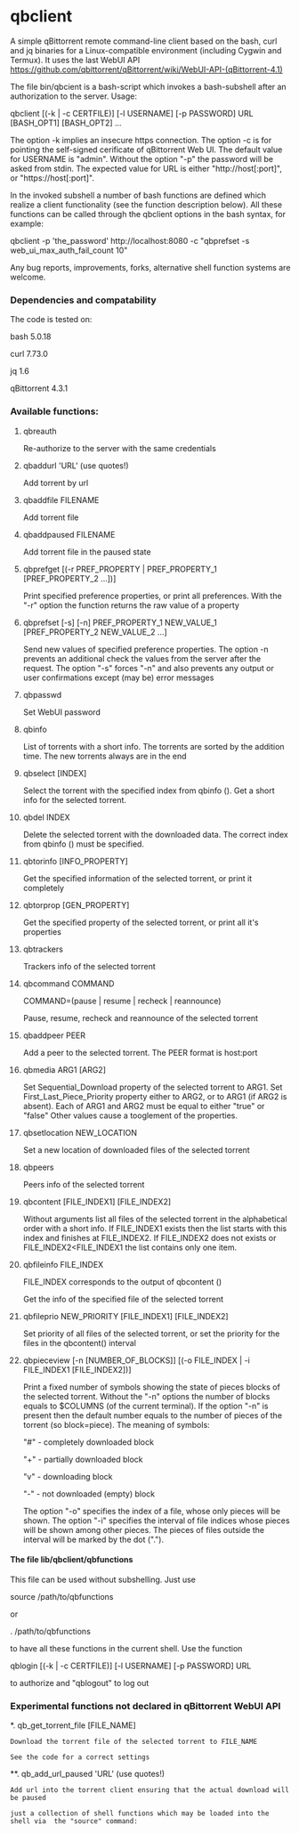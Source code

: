 # qbclient
A simple qBittorrent remote command-line client based on the bash, curl and jq binaries for a Linux-compatible environment (including Cygwin and Termux). It uses the last WebUI API https://github.com/qbittorrent/qBittorrent/wiki/WebUI-API-(qBittorrent-4.1)

The file bin/qbcient is a bash-script which invokes a bash-subshell after an authorization to the server. Usage:

qbclient [(-k | -c CERTFILE)] [-l USERNAME] [-p PASSWORD] URL [BASH_OPT1] [BASH_OPT2] ...

The option -k implies an insecure https connection. The option -c is for pointing the self-signed cerificate of qBittorrent Web UI. The default value for USERNAME is "admin". Without the option "-p" the password will be asked from stdin. The expected value for URL is either "http://host[:port]", or "https://host[:port]".

In the invoked subshell a number of bash functions are defined which realize a client functionality (see the function description below). All these functions can be called through the qbclient options in the bash syntax, for example:

qbclient -p 'the_password' http://localhost:8080 -c "qbprefset -s web_ui_max_auth_fail_count 10"

Any bug reports, improvements, forks, alternative shell function systems are welcome.

### Dependencies and compatability

The code is tested on:

bash 5.0.18

curl 7.73.0

jq 1.6

qBittorrent 4.3.1

### Available functions:


1. qbreauth

    Re-authorize to the server with the same credentials

2. qbaddurl 'URL' (use quotes!)
    
    Add torrent by url
3. qbaddfile FILENAME
    
    Add torrent file
4. qbaddpaused FILENAME
    
    Add torrent file in the paused state
5. qbprefget [(-r PREF_PROPERTY | PREF_PROPERTY_1 [PREF_PROPERTY_2 ...])]
    
    Print specified preference properties, or print all preferences. With the "-r" option the function returns the raw value of a property
6. qbprefset [-s] [-n] PREF_PROPERTY_1 NEW_VALUE_1 [PREF_PROPERTY_2 NEW_VALUE_2 ...]
    
    Send new values of specified  preference properties. The option -n prevents an additional check the values from the server after the request. The option "-s" forces "-n" and also prevents any output or user confirmations except (may be) error messages

7. qbpasswd

    Set WebUI password
    
8. qbinfo 
    
    List of torrents with a short info. The torrents are sorted by the addition time. The new torrents always are in the end 
9. qbselect [INDEX]
    
    Select the torrent with the specified index from qbinfo (). Get a short info for the selected torrent. 
10. qbdel INDEX
    
    Delete the selected torrent with the downloaded data. The correct index from qbinfo () must be specified.
11. qbtorinfo [INFO_PROPERTY]
    
    Get the specified information of the selected torrent, or print it completely
12. qbtorprop [GEN_PROPERTY]
    
    Get the specified property of the selected torrent, or print all it's properties 
13. qbtrackers
    
    Trackers info of the selected torrent
14. qbcommand COMMAND  
    
    COMMAND=(pause | resume | recheck | reannounce)
    
    Pause, resume, recheck and reannounce of the selected torrent

15. qbaddpeer PEER

    Add a peer to the selected torrent. The PEER format is host:port

16. qbmedia ARG1 [ARG2]
    
    Set  Sequential_Download property of the selected torrent to ARG1. Set First_Last_Piece_Priority property either to ARG2, or to ARG1 (if ARG2 is absent). Each of ARG1 and ARG2 must be equal to either "true" or "false" Other values cause a tooglement of the properties.
17. qbsetlocation NEW_LOCATION
    
    Set a new location of downloaded files of the selected torrent
18. qbpeers
    
    Peers info of the selected torrent
19. qbcontent [FILE_INDEX1] [FILE_INDEX2]
    
    Without arguments list all files of the selected torrent in the alphabetical order with a short info. If FILE_INDEX1 exists then the list starts with this index and finishes at FILE_INDEX2. If FILE_INDEX2 does not exists or FILE_INDEX2<FILE_INDEX1 the list contains only one item.
20. qbfileinfo FILE_INDEX
    
    FILE_INDEX corresponds to the output of qbcontent ()
    
    Get the info of the specified file of the selected torrent
21. qbfileprio NEW_PRIORITY [FILE_INDEX1] [FILE_INDEX2]
    
    Set priority of all files of the selected torrent, or set the priority for the files in the qbcontent() interval
    
22. qbpieceview [-n [NUMBER_OF_BLOCKS]] [(-o FILE_INDEX | -i FILE_INDEX1 [FILE_INDEX2])]

    Print a fixed number of symbols showing the state of pieces blocks of the selected torrent. Without the "-n" options the number of blocks equals to $COLUMNS (of the current terminal). If the option "-n" is present then the default number equals to the number of pieces of the torrent (so block=piece). The meaning of symbols:
    
    "#" - completely downloaded block
    
    "+" - partially downloaded block
    
    "v" - downloading block
    
    "-" - not downloaded (empty) block
    
    The option "-o" specifies the index of a file, whose only pieces will be shown. The option "-i" specifies the interval of file indices whose pieces will be shown among other pieces. The pieces of files outside the interval will be marked by the dot (".").
#### The file lib/qbclient/qbfunctions

This file can be used without subshelling. Just use

source /path/to/qbfunctions

or 

. /path/to/qbfunctions

to have all these functions in the current shell. Use the function

qblogin [(-k | -c CERTFILE)] [-l USERNAME] [-p PASSWORD] URL

to authorize and "qblogout" to log out

### Experimental functions not declared in qBittorrent WebUI API

*. qb_get_torrent_file [FILE_NAME]
    
    Download the torrent file of the selected torrent to FILE_NAME
    
    See the code for a correct settings 
**. qb_add_url_paused 'URL' (use quotes!)
    
    Add url into the torrent client ensuring that the actual download will be paused
    
    just a collection of shell functions which may be loaded into the shell via  the "source" command:

